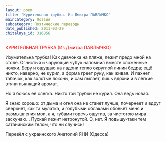 ```yaml
---
layout: poem
title: "Курительная трубка. Из Дмитра ПАВЛЫЧКО"
maincategory: Поэзия
subcategory: Поэтические переводы
date_published: 2011-03-29
chitalnya_id: 316856
---
```





<FONT COLOR="#ff0000">КУРИТЕЛЬНАЯ ТРУБКА 
(Из Дмитра ПАВЛЫЧКО)</FONT>

Изумительна трубка!
Как девчонка на пляже, 
лежит предо мной на столе.
Огнистый и чарующий чубук
напомнил вместе сложенные ножки.
Беру и ощущаю на ладони
тепло округлой линии бедра;
ещё никто, наверно, не курил,
а форма греет руку,
как живая.
И пахнет табачок,
как золотые локоны,
и сам пылает,
лишь вдохни
и в лёгкие втяни
пьянящий аромат.

Но я боюсь её слегка.
Никто той трубки не курил. 
Она ведь новая.

Я знаю хорошо:
от дыма и огня
она не станет лучше,
почернеет
и вдруг сверкнёт, как та мулатка, 
и голубыми облаками обовьёт
меня и размышления мои,
а я,
губами горечь ощутив,
за чистотою мира заскучаю...
Пускай лежит нетронутой.
Э, нет. Я подышу-таки
тем сатанинским телом,
что ни случись!

Перевёл с украинского Анатолий ЯНИ (Одесса)

 





